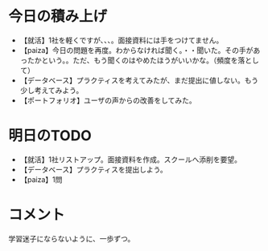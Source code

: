# 今日の積み上げ
- 【就活】1社を軽くですが、、、。面接資料には手をつけてません。
- 【paiza】今日の問題を再度。わからなければ聞く。・・聞いた。その手があったかという。。ただ、もう聞くのはやめたほうがいいかな。（頻度を落として）
- 【データベース】プラクティスを考えてみたが、まだ提出に値しない。もう少し考えてみよう。
- 【ポートフォリオ】ユーザの声からの改善をしてみた。
# 明日のTODO
- 【就活】1社リストアップ。面接資料を作成。スクールへ添削を要望。
- 【データベース】プラクティスを提出しよう。
- 【paiza】1問
# コメント
学習迷子にならないように、一歩ずつ。
